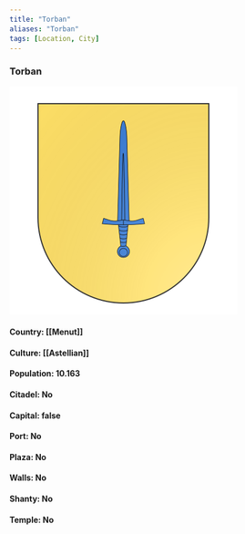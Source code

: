 ```yaml
---
title: "Torban"
aliases: "Torban"
tags: [Location, City]
---
```

### Torban
![](attachment/3db26df9b83afb281848291d35a9771e.svg)

#### Country: [[Menut]]

#### Culture: [[Astellian]]

#### Population: 10.163

#### Citadel: No

#### Capital: false

#### Port: No

#### Plaza: No

#### Walls: No

#### Shanty: No

#### Temple: No

